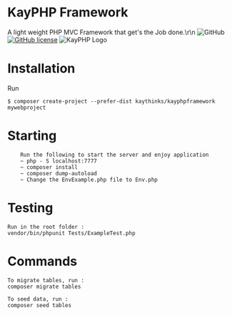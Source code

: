 # KayPHP Framework

A light weight PHP MVC Framework that get's the Job done.\r\n
![GitHub](https://img.shields.io/badge/SEMVER-1.0.1-brightgreen)
[![GitHub license](https://img.shields.io/badge/LICENSE-MIT-blue)](https://github.com/kaythinks/kayphpframework/blob/master/LICENSE.md)
![KayPHP Logo](https://raw.githubusercontent.com/kaythinks/kayphpframework/master/public/kayphplogo.png)

# Installation

Run
```
$ composer create-project --prefer-dist kaythinks/kayphpframework mywebproject
```
# Starting

		Run the following to start the server and enjoy application
		~ php - S localhost:7777 
		~ composer install 
		~ composer dump-autoload
		~ Change the EnvExample.php file to Env.php

# Testing
    Run in the root folder :
    vendor/bin/phpunit Tests/ExampleTest.php

# Commands
    To migrate tables, run :
    composer migrate tables

    To seed data, run :
    composer seed tables    